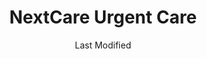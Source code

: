---
layout: location-page
date: Last Modified
description: "Local COVID-19 testing is available at NextCare Urgent Care in Tucson, Arizona, USA."
permalink: "locations/arizona/tucson/nextcare-urgent-care-10/"
tags:
  - locations
  - arizona
title: NextCare Urgent Care
uniqueName: nextcare-urgent-care-10
state: Arizona
stateAbbr: AZ
hood: "Tucson"
address: "6238 E Pima St"
city: "Tucson"
zip: "85712"
zipsNearby: "85601 85602 85123 85606 85128 85652 85609 85131 85132 85614 85622 85135 85616 85137 85618 85653 85658 85619 85621 85628 85648 85662 85623 85624 85141 85627 85145 85654 85629 85630 85631 85633 85613 85635 85670 85671 85611 85637 85638 85639 85701 85702 85703 85704 85705 85706 85707 85708 85709 85710 85711 85712 85713 85714 85715 85716 85717 85718 85719 85720 85721 85722 85723 85724 85725 85726 85728 85730 85731 85732 85733 85734 85735 85736 85737 85738 85739 85740 85741 85742 85743 85744 85745 85746 85747 85748 85749 85750 85751 85752 85754 85755 85756 85757 85775 85640 85645 85646 85641 85191 85643 85644 85192 85223 85228 85231 85232 85235 85237 85241 85245 85279 85291 85292 85777" 
mapUrl: "http://maps.apple.com/?q=NextCare+Urgent+Care&address=6238+E+Pima+St,Tucson,Arizona,85712"
locationType: Drive-thru
phone: "520-290-0022"
website: "https://nextcare.com/curbside/"
onlineBooking: true
closed: undefined
closedUpdate: June 30th, 2020
notes: "For individuals with symptoms."
days: Everyday
hours: 8AM-8PM
ctaMessage: Schedule a test
ctaUrl: "https://nextcare.com/curbside/"
---